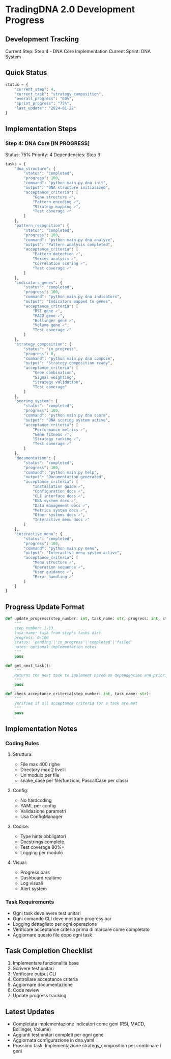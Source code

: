 # TradingDNA 2.0 Development Progress

## Development Tracking
Current Step: Step 4 - DNA Core Implementation
Current Sprint: DNA System

## Quick Status
```python
status = {
    "current_step": 4,
    "current_task": "strategy_composition",
    "overall_progress": "60%",
    "sprint_progress": "75%",
    "last_update": "2024-01-22"
}
```

## Implementation Steps

### Step 4: DNA Core [IN PROGRESS]
Status: 75%
Priority: 4
Dependencies: Step 3
```python
tasks = {
    "dna_structure": {
        "status": "completed",
        "progress": 100,
        "command": "python main.py dna init",
        "output": "DNA structure initialized",
        "acceptance_criteria": [
            "Gene structure ✓",
            "Pattern encoding ✓",
            "Strategy mapping ✓",
            "Test coverage ✓"
        ]
    },
    "pattern_recognition": {
        "status": "completed",
        "progress": 100,
        "command": "python main.py dna analyze",
        "output": "Pattern analysis completed",
        "acceptance_criteria": [
            "Pattern detection ✓",
            "Series analysis ✓",
            "Correlation scoring ✓",
            "Test coverage ✓"
        ]
    },
    "indicators_genes": {
        "status": "completed",
        "progress": 100,
        "command": "python main.py dna indicators",
        "output": "Indicators mapped to genes",
        "acceptance_criteria": [
            "RSI gene ✓",
            "MACD gene ✓",
            "Bollinger gene ✓",
            "Volume gene ✓",
            "Test coverage ✓"
        ]
    },
    "strategy_composition": {
        "status": "in_progress",
        "progress": 0,
        "command": "python main.py dna compose",
        "output": "Strategy composition ready",
        "acceptance_criteria": [
            "Gene combination",
            "Signal weighting",
            "Strategy validation",
            "Test coverage"
        ]
    },
    "scoring_system": {
        "status": "completed",
        "progress": 100,
        "command": "python main.py dna score",
        "output": "DNA scoring system active",
        "acceptance_criteria": [
            "Performance metrics ✓",
            "Gene fitness ✓",
            "Strategy ranking ✓",
            "Test coverage ✓"
        ]
    },
    "documentation": {
        "status": "completed",
        "progress": 100,
        "command": "python main.py help",
        "output": "Documentation generated",
        "acceptance_criteria": [
            "Installation guide ✓",
            "Configuration docs ✓",
            "CLI interface docs ✓",
            "DNA system docs ✓",
            "Data management docs ✓",
            "Metrics system docs ✓",
            "Other systems docs ✓",
            "Interactive menu docs ✓"
        ]
    },
    "interactive_menu": {
        "status": "completed",
        "progress": 100,
        "command": "python main.py menu",
        "output": "Interactive menu system active",
        "acceptance_criteria": [
            "Menu structure ✓",
            "Operation sequence ✓",
            "User guidance ✓",
            "Error handling ✓"
        ]
    }
}
```

## Progress Update Format
```python
def update_progress(step_number: int, task_name: str, progress: int, status: str, notes: str = None):
    """
    step_number: 1-13
    task_name: task from step's tasks dict
    progress: 0-100
    status: 'pending'|'in_progress'|'completed'|'failed'
    notes: optional implementation notes
    """
    pass

def get_next_task():
    """
    Returns the next task to implement based on dependencies and priority
    """
    pass

def check_acceptance_criteria(step_number: int, task_name: str):
    """
    Verifies if all acceptance criteria for a task are met
    """
    pass
```

## Implementation Notes

### Coding Rules
1. Struttura:
   - File max 400 righe
   - Directory max 2 livelli
   - Un modulo per file
   - snake_case per file/funzioni, PascalCase per classi

2. Config:
   - No hardcoding
   - YAML per config
   - Validazione parametri
   - Usa ConfigManager

3. Codice:
   - Type hints obbligatori
   - Docstrings complete
   - Test coverage 80%+
   - Logging per modulo

4. Visual:
   - Progress bars
   - Dashboard realtime
   - Log visuali
   - Alert system

### Task Requirements
- Ogni task deve avere test unitari
- Ogni comando CLI deve mostrare progress bar
- Logging dettagliato per ogni operazione
- Verificare acceptance criteria prima di marcare come completato
- Aggiornare questo file dopo ogni task

## Task Completion Checklist
1. Implementare funzionalità base
2. Scrivere test unitari
3. Verificare output CLI
4. Controllare acceptance criteria
5. Aggiornare documentazione
6. Code review
7. Update progress tracking

## Latest Updates
- Completata implementazione indicatori come geni (RSI, MACD, Bollinger, Volume)
- Aggiunti test unitari completi per ogni gene
- Aggiornata configurazione in dna.yaml
- Prossimo task: Implementazione strategy_composition per combinare i geni
